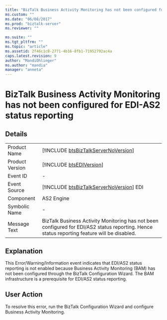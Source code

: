 ```yaml
---
title: "BizTalk Business Activity Monitoring has not been configured for EDI-AS2 status reporting | Microsoft Docs"
ms.custom: ""
ms.date: "06/08/2017"
ms.prod: "biztalk-server"
ms.reviewer: ""

ms.suite: ""
ms.tgt_pltfrm: ""
ms.topic: "article"
ms.assetid: 2f46c1c8-2771-4b16-8fb1-71952792ac4a
caps.latest.revision: 9
author: "MandiOhlinger"
ms.author: "mandia"
manager: "anneta"
---
```

# BizTalk Business Activity Monitoring has not been configured for EDI-AS2 status reporting
## Details  
  
|                 |                                                                                                                                             |
|-----------------|---------------------------------------------------------------------------------------------------------------------------------------------|
|  Product Name   |                             [!INCLUDE [btsBizTalkServerNoVersion](../includes/btsbiztalkservernoversion-md.md)]                             |
| Product Version |                                         [!INCLUDE [btsEDIVersion](../includes/btsediversion-md.md)]                                         |
|    Event ID     |                                                                      -                                                                      |
|  Event Source   |                           [!INCLUDE [btsBizTalkServerNoVersion](../includes/btsbiztalkservernoversion-md.md)] EDI                           |
|    Component    |                                                                 AS2 Engine                                                                  |
|  Symbolic Name  |                                                                      -                                                                      |
|  Message Text   | BizTalk Business Activity Monitoring has not been configured for EDI/AS2 status reporting. Hence status reporting feature will be disabled. |
  
## Explanation  
 This Error/Warning/Information event indicates that EDI/AS2 status reporting is not enabled because Business Activity Monitoring (BAM) has not been configured through the BizTalk Configuration Wizard. The BAM infrastructure is a prerequisite for EDI/AS2 status reporting.  
  
## User Action  
 To resolve this error, run the BizTalk Configuration Wizard and configure Business Activity Monitoring.